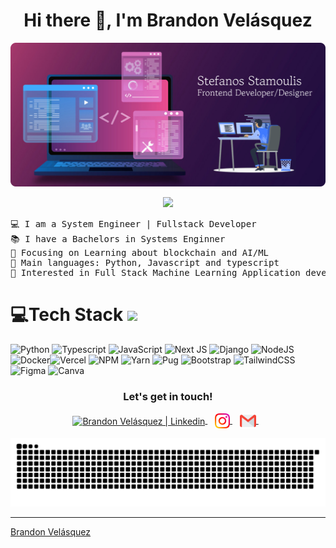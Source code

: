 <h1 align="center"> Hi there 👋, I'm Brandon Velásquez</h1>

<a target="_blank" href="https://portfolio-brandon-velsquezs-projects.vercel.app/"><img src="https://github.com/StefanosSt/StefanosSt/blob/main/Group%203.png"/></a>

<p align="center">
	<a href="https://github.com/k2-brandon">
		<img src="https://media.licdn.com/dms/image/v2/D4E16AQEew_V77VtZkQ/profile-displaybackgroundimage-shrink_350_1400/profile-displaybackgroundimage-shrink_350_1400/0/1721792438648?e=1754524800&v=beta&t=Fv20iBPpHiunR0GEJPVHmAQKa-WC8szWL0EGkV1s-rk">
	</a>
</p>

<pre>
💻 I am a System Engineer | Fullstack Developer
📚 I have a Bachelors in Systems Enginner
🌱 Focusing on Learning about blockchain and AI/ML
🌟 Main languages: Python, Javascript and typescript
🚩 Interested in Full Stack Machine Learning Application development
</pre>

# 💻Tech Stack <img src = "https://media2.giphy.com/media/QssGEmpkyEOhBCb7e1/giphy.gif?cid=ecf05e47a0n3gi1bfqntqmob8g9aid1oyj2wr3ds3mg700bl&rid=giphy.gif" width = 32px>

  ![Python](https://img.shields.io/badge/python-black.svg?style=for-the-badge&logo=python&logoColor=white) ![Typescript](https://img.shields.io/badge/typescript-darkblue.svg?style=for-the-badge&logo=typescript&logoColor=%3178C6) ![JavaScript](https://img.shields.io/badge/javascript-%23323330.svg?style=for-the-badge&logo=javascript&logoColor=%23F7DF1E) ![Next JS](https://img.shields.io/badge/Next-black?style=for-the-badge&logo=next.js&logoColor=white) ![Django](https://img.shields.io/badge/Django-darkgreen?style=for-the-badge&logo=next.js&logoColor=white) ![NodeJS](https://img.shields.io/badge/node.js-6DA55F?style=for-the-badge&logo=node.js&logoColor=white) ![Docker](https://img.shields.io/badge/docker-%230db7ed.svg?style=for-the-badge&logo=docker&logoColor=white)![Vercel](https://img.shields.io/badge/vercel-%23000000.svg?style=for-the-badge&logo=vercel&logoColor=white) ![NPM](https://img.shields.io/badge/NPM-6DA55F.svg?style=for-the-badge&logo=npm&logoColor=white)  ![Yarn](https://img.shields.io/badge/yarn-%232C8EBB.svg?style=for-the-badge&logo=yarn&logoColor=white) ![Pug](https://img.shields.io/badge/Pug-FFF?style=for-the-badge&logo=pug&logoColor=A86454) ![Bootstrap](https://img.shields.io/badge/bootstrap-%23430098.svg?style=for-the-badge&logo=bootstrap&logoColor=white) ![TailwindCSS](https://img.shields.io/badge/tailwindcss-%2338B2AC.svg?style=for-the-badge&logo=tailwind-css&logoColor=white) ![Figma](https://img.shields.io/badge/figma-black.svg?style=for-the-badge&logo=figma&logoColor=red) ![Canva](https://img.shields.io/badge/Canva-%2300C4CC.svg?style=for-the-badge&logo=Canva&logoColor=white)

<div align="center">
  <h3><b>Let's get in touch! </b></h3>
  </div>
<p align="center">
<a href="www.linkedin.com/in/brandon-velasquez-osorio/" target="_blank">
  <img align="center" alt="Brandon Velásquez | Linkedin" width="24px" src="https://upload.wikimedia.org/wikipedia/commons/thumb/8/81/LinkedIn_icon.svg/2048px-LinkedIn_icon.svg.png" />
</a> &nbsp;&nbsp;
<a href="https://www.instagram.com/braveos.music/" target="_blank">
  <img align="center" alt="Brandon Velásquez | Instagram" width="24px" src="https://github.com/SatYu26/SatYu26/blob/master/Assets/Instagram.svg" />
</a> &nbsp;&nbsp;
<a href="mailto:brandon.velasquez.osorio@gmail.com" >
  <img align="center" alt="Brandon Velásquez | Gmail" width="26px" src="https://github.com/SatYu26/SatYu26/blob/master/Assets/Gmail.svg" />
</a> &nbsp;&nbsp;
<p>
<p align="center">
  <img src="https://github.com/StefanosSt/StefanosSt/blob/main/github-user-contribution.svg" alt="snake">
</p>

---

[Brandon Velásquez](https://github.com/k2-brandon)